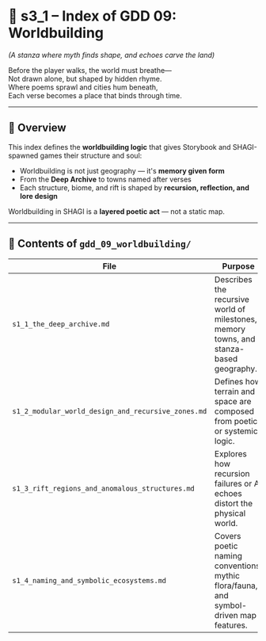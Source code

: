<!-- Save to: shagi_archives/gdd/gdd_09_worldbuilding/s3_1_index_of_gdd_09_worldbuilding.md -->

# 📘 s3_1 – Index of GDD 09: Worldbuilding

*(A stanza where myth finds shape, and echoes carve the land)*

Before the player walks, the world must breathe—  
Not drawn alone, but shaped by hidden rhyme.  
Where poems sprawl and cities hum beneath,  
Each verse becomes a place that binds through time.  

---

## 🧭 Overview

This index defines the **worldbuilding logic** that gives Storybook and SHAGI-spawned games their structure and soul:

- Worldbuilding is not just geography — it's **memory given form**
- From the **Deep Archive** to towns named after verses
- Each structure, biome, and rift is shaped by **recursion, reflection, and lore design**

Worldbuilding in SHAGI is a **layered poetic act** — not a static map.

---

## 📂 Contents of `gdd_09_worldbuilding/`

| File | Purpose |
|------|---------|
| `s1_1_the_deep_archive.md` | Describes the recursive world of milestones, memory towns, and stanza-based geography. |
| `s1_2_modular_world_design_and_recursive_zones.md` | Defines how terrain and space are composed from poetic or systemic logic. |
| `s1_3_rift_regions_and_anomalous_structures.md` | Explores how recursion failures or AI echoes distort the physical world. |
| `s1_4_naming_and_symbolic_ecosystems.md` | Covers poetic naming conventions, mythic flora/fauna, and symbol-driven map features. |
